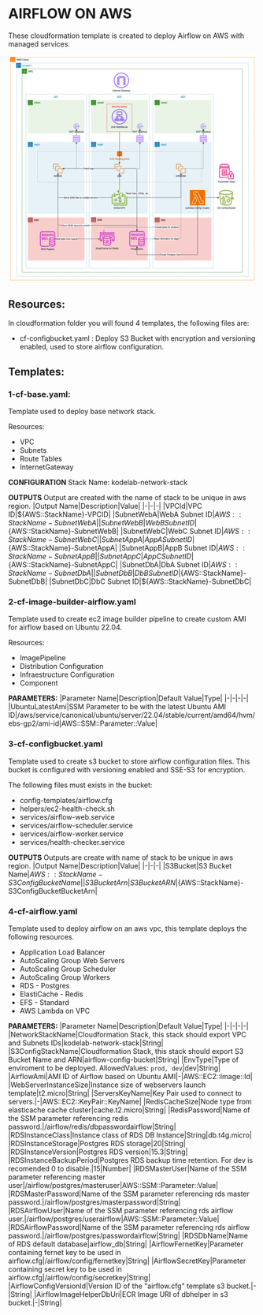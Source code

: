 # AIRFLOW ON AWS

These cloudformation template is created to deploy Airflow on AWS with managed services.

![Airflow architecture](docs/airflow.png)

## Resources:

In cloudformation folder you will found 4 templates, the following files are:

- cf-configbucket.yaml : Deploy S3 Bucket with encryption and versioning enabled, used to store airflow configuration.

## Templates:

### 1-cf-base.yaml:

Template used to deploy base network stack.

Resources:
- VPC
- Subnets
- Route Tables
- InternetGateway

**CONFIGURATION**
Stack Name: kodelab-network-stack

**OUTPUTS**
Output are created with the name of stack to be unique in aws region.
|Output Name|Description|Value|
|-|-|-|
|VPCId|VPC ID|\${AWS::StackName}-VPCID|
|SubnetWebA|WebA Subnet ID|${AWS::StackName}-SubnetWebA|
|SubnetWebB|WebB Subnet ID|${AWS::StackName}-SubnetWebB|
|SubnetWebC|WebC Subnet ID|${AWS::StackName}-SubnetWebC|
|SubnetAppA|AppA Subnet ID|${AWS::StackName}-SubnetAppA|
|SubnetAppB|AppB Subnet ID|${AWS::StackName}-SubnetAppB|
|SubnetAppC|AppC Subnet ID|${AWS::StackName}-SubnetAppC|
|SubnetDbA|DbA Subnet ID|${AWS::StackName}-SubnetDbA|
|SubnetDbB|DbB Subnet ID|${AWS::StackName}-SubnetDbB|
|SubnetDbC|DbC Subnet ID|${AWS::StackName}-SubnetDbC|

### 2-cf-image-builder-airflow.yaml

Template used to create ec2 image builder pipeline to create custom AMI for airflow based on Ubuntu 22.04.

Resources:
- ImagePipeline
- Distribution Configuration
- Infraestructure Configuration
- Component

**PARAMETERS:**
|Parameter Name|Description|Default Value|Type|
|-|-|-|-|
|UbuntuLatestAmi|SSM Parameter to be with the latest Ubuntu AMI ID|/aws/service/canonical/ubuntu/server/22.04/stable/current/amd64/hvm/ebs-gp2/ami-id|AWS::SSM::Parameter::Value<String>|


### 3-cf-configbucket.yaml

Template used to create s3 bucket to store airflow configuration files.
This bucket is configured with versioning enabled and SSE-S3 for encryption.

The following files must exists in the bucket:
- config-templates/airflow.cfg
- helpers/ec2-health-check.sh
- services/airflow-web.service
- services/airflow-scheduler.service
- services/airflow-worker.service
- services/health-checker.service

**OUTPUTS**
Outputs are create with name of stack to be unique in aws region.
|Output Name|Description|Value|
|-|-|-|
|S3Bucket|S3 Bucket Name|${AWS::StackName}-S3ConfigBucketName|
|S3BucketArn|S3 Bucket ARN|${AWS::StackName}-S3ConfigBucketBucketArn|

### 4-cf-airflow.yaml

Template used to deploy airflow on an aws vpc, this template deploys the following resources.

- Application Load Balancer
- AutoScaling Group Web Servers
- AutoScaling Group Scheduler
- AutoScaling Group Workers
- RDS - Postgres
- ElastiCache - Redis
- EFS - Standard
- AWS Lambda on VPC

**PARAMETERS:**
|Parameter Name|Description|Default Value|Type|
|-|-|-|-|
|NetworkStackName|Cloudformation Stack, this stack should export VPC and Subnets IDs|kodelab-network-stack|String|
|S3ConfigStackName|Cloudformation Stack, this stack should export S3 Bucket Name and ARN|airflow-config-bucket|String|
|EnvType|Type of enviroment to be deployed. AllowedValues: `prod, dev`|dev|String|
|AirflowAmi|AMI ID of Airflow based on Ubuntu AMI|-|AWS::EC2::Image::Id|
|WebServerInstanceSize|Instance size of webservers launch template|t2.micro|String|
|ServersKeyName|Key Pair used to connect to servers.|-|AWS::EC2::KeyPair::KeyName|
|RedisCacheSize|Node type from elasticache cache cluster|cache.t2.micro|String|
|RedisPassword|Name of the SSM parameter referencing redis password.|/airflow/redis/dbpasswordairflow|String|
|RDSInstanceClass|Instance class of RDS DB Instance|String|db.t4g.micro|
|RDSInstanceStorage|Postgres RDS storage|20|String|
|RDSInstanceVersion|Postgres RDS version|15.3|String|
|RDSInstanceBackupPeriod|Postgres RDS backup time retention. For dev is recomended 0 to disable.|15|Number|
|RDSMasterUser|Name of the SSM parameter referencing master user|/airflow/postgres/masteruser|AWS::SSM::Parameter::Value<String>|
|RDSMasterPassword|Name of the SSM parameter referencing rds master password.|/airflow/postgres/masterpassword|String|
|RDSAirflowUser|Name of the SSM parameter referencing rds airflow user.|/airflow/postgres/userairflow|AWS::SSM::Parameter::Value<String>|
|RDSAirflowPassword|Name of the SSM parameter referencing rds airflow password.|/airflow/postgres/passwordairflow|String|
|RDSDbName|Name of RDS default database|airflow_db|String|
|AirflowFernetKey|Parameter containing fernet key to be used in airflow.cfg|/airflow/config/fernetkey|String|
|AirflowSecretKey|Parameter containing secret key to be used in airflow.cfg|/airflow/config/secretkey|String|
|AirflowConfigVersionId|Version ID of the "airflow.cfg" template s3 bucket.|-|String|
|AirflowImageHelperDbUri|ECR Image URI of dbhelper in s3 bucket.|-|String|
